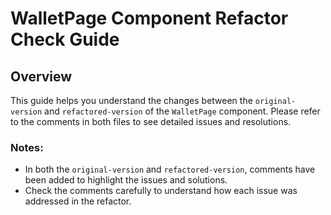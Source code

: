 # WalletPage Component Refactor Check Guide

## Overview

This guide helps you understand the changes between the `original-version` and `refactored-version` of the `WalletPage` component. 
Please refer to the comments in both files to see detailed issues and resolutions.

### Notes:
- In both the `original-version` and `refactored-version`, comments have been added to highlight the issues and solutions.
- Check the comments carefully to understand how each issue was addressed in the refactor.
